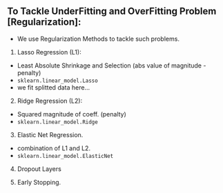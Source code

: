 ## To Tackle UnderFitting and OverFitting Problem [Regularization]:

- We use Regularization Methods to tackle such problems.

1. Lasso Regression (L1):

- Least Absolute Shrinkage and Selection (abs value of magnitude - penalty)
- `sklearn.linear_model.Lasso`
- we fit splitted data here...

2. Ridge Regression (L2):

- Squared magnitude of coeff. (penalty)
- `sklearn.linear_model.Ridge`

3. Elastic Net Regression.

- combination of L1 and L2.
- `sklearn.linear_model.ElasticNet`

4. Dropout Layers

5. Early Stopping.
